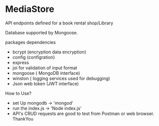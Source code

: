 # MediaStore

API endpoints defined for a book rental shop/Library

Database supported by Mongoose.

packages dependencies
 - bcrypt (encryption data encryption)
 - config (configration)
 - express 
 - joi for validation of input format
 - mongoose ( MongoDB  interface)
 - winston ( logging services used for debugging)
 - Json web token (JWT interface)

How to Use?
 - set Up mongodb -> 'mongod'
 - run  the index.js -> 'Node index.js'
 - API's  CRUD requests are good to test from Postman or web browser.
ThankYou


 

